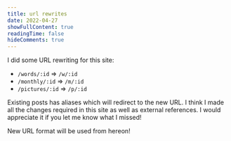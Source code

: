 ```yaml
---
title: url rewrites
date: 2022-04-27
showFullContent: true
readingTime: false
hideComments: true
---
```


I did some URL rewriting for this site:
- `/words/:id` => `/w/:id`
- `/monthly/:id` => `/m/:id`
- `/pictures/:id` => `/p/:id`

Existing posts has aliases which will redirect to the new URL.
I think I made all the changes required in this site as well as external references.
I would appreciate it if you let me know what I missed!

New URL format will be used from hereon!

